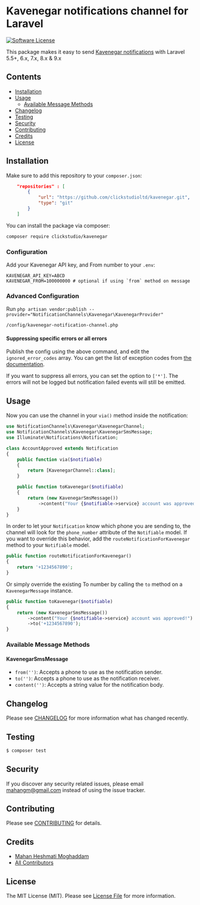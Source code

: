 # Kavenegar notifications channel for Laravel

[![Software License](https://img.shields.io/badge/license-MIT-brightgreen.svg?style=flat-square)](LICENSE.md)

This package makes it easy to send [Kavenegar notifications](https://docs.kavenegar.io) with Laravel 5.5+, 6.x, 7.x, 8.x & 9.x

## Contents

- [Installation](#installation)
- [Usage](#usage)
	- [Available Message Methods](#available-message-methods)
- [Changelog](#changelog)
- [Testing](#testing)
- [Security](#security)
- [Contributing](#contributing)
- [Credits](#credits)
- [License](#license)

## Installation

Make sure to add this repository to your `composer.json`:

``` json
    "repositories" : [
        {
            "url": "https://github.com/clickstudioltd/kavenegar.git",
            "type": "git"
        }
    ]
```

You can install the package via composer:

``` bash
composer require clickstudio/kavenegar
```

### Configuration

Add your Kavenegar API key, and From number to your `.env`:

```dotenv
KAVENEGAR_API_KEY=ABCD
KAVENEGAR_FROM=100000000 # optional if using `from` method on message
```

### Advanced Configuration

Run `php artisan vendor:publish --provider="NotificationChannels\Kavenegar\KavenegarProvider"`
```
/config/kavenegar-notification-channel.php
```

#### Suppressing specific errors or all errors

Publish the config using the above command, and edit the `ignored_error_codes` array. You can get the list of
exception codes from [the documentation](https://kavenegar.com/rest.html). 

If you want to suppress all errors, you can set the option to `['*']`. The errors will not be logged but notification
failed events will still be emitted.

## Usage

Now you can use the channel in your `via()` method inside the notification:

``` php
use NotificationChannels\Kavenegar\KavenegarChannel;
use NotificationChannels\Kavenegar\KavenegarSmsMessage;
use Illuminate\Notifications\Notification;

class AccountApproved extends Notification
{
    public function via($notifiable)
    {
        return [KavenegarChannel::class];
    }

    public function toKavenegar($notifiable)
    {
        return (new KavenegarSmsMessage())
            ->content("Your {$notifiable->service} account was approved!");
    }
}
```

In order to let your `Notification` know which phone you are sending to, the channel will look for the `phone_number` attribute of the `Notifiable` model. If you want to override this behavior, add the `routeNotificationForKavenegar` method to your `Notifiable` model.

```php
public function routeNotificationForKavenegar()
{
    return '+1234567890';
}
```

Or simply override the existing To number by calling the `to` method on a `KavenegarMessage` instance.

```php
public function toKavenegar($notifiable)
{
    return (new KavenegarSmsMessage())
        ->content("Your {$notifiable->service} account was approved!")
        ->to('+1234567890');
}
```

### Available Message Methods

#### KavenegarSmsMessage

- `from('')`: Accepts a phone to use as the notification sender.
- `to('')`: Accepts a phone to use as the notification receiver.
- `content('')`: Accepts a string value for the notification body.

## Changelog

Please see [CHANGELOG](CHANGELOG.md) for more information what has changed recently.

## Testing

``` bash
$ composer test
```

## Security

If you discover any security related issues, please email mahangm@gmail.com instead of using the issue tracker.

## Contributing

Please see [CONTRIBUTING](CONTRIBUTING.md) for details.

## Credits

- [Mahan Heshmati Moghaddam](https://github.com/mahangm)
- [All Contributors](../../contributors)

## License

The MIT License (MIT). Please see [License File](LICENSE.md) for more information.
